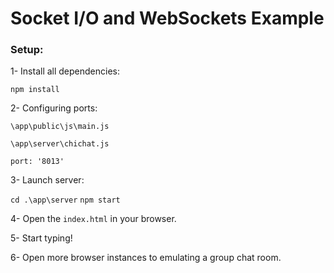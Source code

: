 # Socket I/O and WebSockets Example
### Setup:

1- Install all dependencies:

```npm install```

2- Configuring ports:

```\app\public\js\main.js```

```\app\server\chichat.js```

```port: '8013'```

3- Launch server:

```cd .\app\server```
```npm start```

4- Open the ```index.html``` in your browser.

5- Start typing!

6- Open more browser instances to emulating a group chat room.
